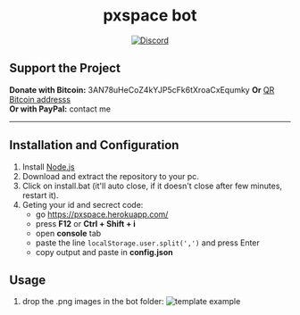 <h1 align="center">pxspace bot</h1>
<p align="center">
    <a href="https://discord.gg/CxG3f7S">
        <img src="https://img.shields.io/discord/675323046680330261.svg?label=Discord&logo=discord" alt="Discord"/>
    </a>

</p>

## Support the Project <br>
**Donate with Bitcoin:** 3AN78uHeCoZ4kYJP5cFk6tXroaCxEqumky **Or** <a href="https://raw.githubusercontent.com/Felipefury/pxspace-bot/master/ignore_folder/qr.png">QR Bitcoin addresss</a><br>
**Or with PayPal:** contact me

<hr> </hr>

## Installation and Configuration

1. Install <a href="https://nodejs.org/en/">Node.js </a>
2. Download and extract the repository to your pc.
3. Click on install.bat (it'll auto close, if it doesn't close after few minutes, restart it).
4. Geting your id and secrect code:
    <ul>
    <li>go <a href="https://pxspace.herokuapp.com/" rel="nofollow">https://pxspace.herokuapp.com/</a></li>
    <li>press <strong>F12</strong> or <strong> Ctrl + Shift + i </strong></li>
    <li>open <strong>console</strong> tab</li>
    <li>paste the line <code>localStorage.user.split(',')</code> and press Enter</li>
    <li>copy output and paste in <strong>config.json</strong></li>
    </ul>

## Usage

1. drop the .png images in the bot folder:
![template example](https://raw.githubusercontent.com/Felipefury/pxspace-bot/master/ignore_folder/template_example.png)
